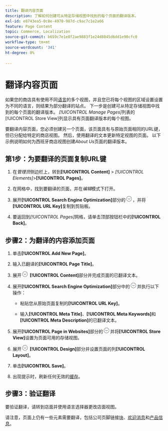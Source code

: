 ```yaml
---
title: 翻译内容页面
description: 了解如何创建可从特定存储视图中找到的每个页面的翻译版本。
exl-id: e8743ea5-0c8e-4970-987d-c9ac7c1e2a66
feature: Page Content
topic: Commerce, Localization
source-git-commit: b659c7e1e8f2ae9883f1e24d8045d6dd1e90cfc0
workflow-type: tm+mt
source-wordcount: '341'
ht-degree: 0%

---
```


# 翻译内容页面

如果您的商店具有使用不同[语言](../stores-purchase/store-localize.md)的多个视图，并且您已将每个视图的区域设置设置为不同的语言，则结果为部分翻译的站点。 下一步是创建可从特定存储视图中找到的每个页面的翻译版本。 _[!UICONTROL Manage Pages]_&#x200B;列表的[!UICONTROL Store View]列显示具有页面翻译版本的每个视图。

要翻译内容页面，您必须创建另一个页面，该页面具有与原始页面相同的URL键，但已分配给特定的商店视图。 然后，使用翻译的文本更新特定视图的页面。 以下示例说明如何为西班牙商店视图创建&#x200B;_About Us_&#x200B;页面的翻译版本。

## 第1步：为要翻译的页面复制URL键

1. 在&#x200B;_管理员_&#x200B;侧边栏上，转到&#x200B;**[!UICONTROL Content]** > _[!UICONTROL Elements]_>**[!UICONTROL Pages]**。

1. 在网格中，找到要翻译的页面，并在&#x200B;_编辑_&#x200B;模式下打开。

1. 展开&#x200B;**[!UICONTROL Search Engine Optimization]**&#x200B;部分的![扩展选择器](../assets/icon-display-expand.png)，并将&#x200B;**[!UICONTROL URL Key]**&#x200B;复制到剪贴板。

1. 要返回到&#x200B;_[!UICONTROL Pages]_&#x200B;网格，请单击顶部按钮栏中的&#x200B;**[!UICONTROL Back]**。

## 步骤2：为翻译的内容添加页面

1. 单击&#x200B;**[!UICONTROL Add New Page]**。

1. 输入已翻译的&#x200B;**[!UICONTROL Page Title]**。

1. 展开![扩展选择器](../assets/icon-display-expand.png) **[!UICONTROL Content]**&#x200B;部分并完成页面的已翻译文本。

1. 展开&#x200B;**[!UICONTROL Search Engine Optimization]**&#x200B;部分中的![扩展选择器](../assets/icon-display-expand.png)并执行以下操作：

   - 粘贴您从原始页面复制的&#x200B;**[!UICONTROL URL Key]**。

   - 输入&#x200B;**[!UICONTROL Meta Title]**、**[!UICONTROL Meta Keywords]**&#x200B;和&#x200B;**[!UICONTROL Meta Description]**&#x200B;的已翻译文本。

1. 展开&#x200B;**[!UICONTROL Page in Websites]**&#x200B;部分的![扩展选择器](../assets/icon-display-expand.png)并将&#x200B;**[!UICONTROL Store View]**&#x200B;设置为页面可用的存储视图。

1. 展开![扩展选择器](../assets/icon-display-expand.png) **[!UICONTROL Design]**&#x200B;部分并设置页面的列&#x200B;**[!UICONTROL Layout]**。

1. 单击&#x200B;**[!UICONTROL Save]**。

1. 出现提示时，刷新任何无效的[缓存](../systems/cache-management.md)。

## 步骤3：验证翻译

要验证翻译，请转到店面并使用语言选择器更改店面视图。

请注意，页面上仍有一些元素需要翻译，包括公司页脚链接[块](block-add.md)、[欢迎消息](../getting-started/storefront-branding.md#change-the-welcome-message)和[产品信息](../stores-purchase/store-localize.md#localize-products)。
